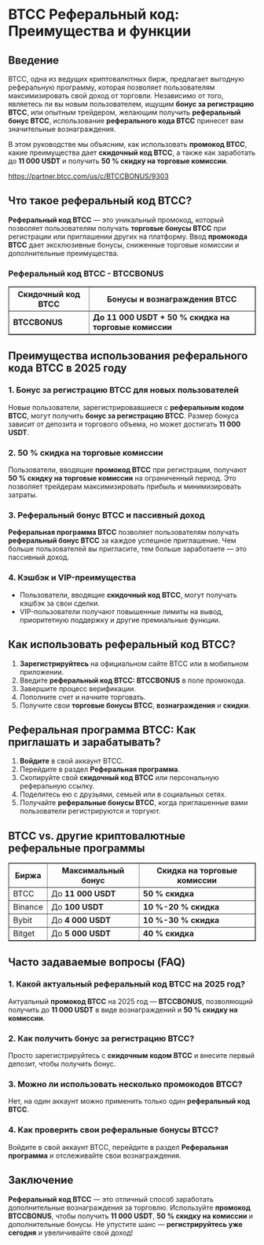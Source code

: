 <h1>BTCC Реферальный код: Преимущества и функции</h1>
<h2>Введение</h2>
<p>BTCC, одна из ведущих криптовалютных бирж, предлагает выгодную реферальную программу, которая позволяет пользователям максимизировать свой доход от торговли. Независимо от того, являетесь ли вы новым пользователем, ищущим <strong>бонус за регистрацию BTCC</strong>, или опытным трейдером, желающим получить <strong>реферальный бонус BTCC</strong>, использование <strong>реферального кода BTCC</strong> принесет вам значительные вознаграждения.</p>
<p>В этом руководстве мы объясним, как использовать <strong>промокод BTCC</strong>, какие преимущества дает <strong>скидочный код BTCC</strong>, а также как заработать до <strong>11 000 USDT</strong> и получить <strong>50 % скидку на торговые комиссии</strong>.</p>
<a href="https://partner.btcc.com/us/c/BTCCBONUS/9303" target="_blank">https://partner.btcc.com/us/c/BTCCBONUS/9303</a>

<h2>Что такое реферальный код BTCC?</h2>
<p><strong>Реферальный код BTCC</strong> — это уникальный промокод, который позволяет пользователям получать <strong>торговые бонусы BTCC</strong> при регистрации или приглашении других на платформу. Ввод <strong>промокода BTCC</strong> дает эксклюзивные бонусы, сниженные торговые комиссии и дополнительные преимущества.</p>

<h3>Реферальный код BTCC - BTCCBONUS</h3>
<table border="1">
    <tr>
        <th>Скидочный код BTCC</th>
        <th>Бонусы и вознаграждения BTCC</th>
    </tr>
    <tr>
        <td><strong>BTCCBONUS</strong></td>
        <td><strong>До 11 000 USDT + 50 % скидка на торговые комиссии</strong></td>
    </tr>
</table>

<h2>Преимущества использования реферального кода BTCC в 2025 году</h2>

<h3>1. Бонус за регистрацию BTCC для новых пользователей</h3>
<p>Новые пользователи, зарегистрировавшиеся с <strong>реферальным кодом BTCC</strong>, могут получить <strong>бонус за регистрацию BTCC</strong>. Размер бонуса зависит от депозита и торгового объема, но может достигать <strong>11 000 USDT</strong>.</p>

<h3>2. 50 % скидка на торговые комиссии</h3>
<p>Пользователи, вводящие <strong>промокод BTCC</strong> при регистрации, получают <strong>50 % скидку на торговые комиссии</strong> на ограниченный период. Это позволяет трейдерам максимизировать прибыль и минимизировать затраты.</p>

<h3>3. Реферальный бонус BTCC и пассивный доход</h3>
<p><strong>Реферальная программа BTCC</strong> позволяет пользователям получать <strong>реферальный бонус BTCC</strong> за каждое успешное приглашение. Чем больше пользователей вы пригласите, тем больше заработаете — это пассивный доход.</p>

<h3>4. Кэшбэк и VIP-преимущества</h3>
<ul>
    <li>Пользователи, вводящие <strong>скидочный код BTCC</strong>, могут получать кэшбэк за свои сделки.</li>
    <li>VIP-пользователи получают повышенные лимиты на вывод, приоритетную поддержку и другие премиальные функции.</li>
</ul>

<h2>Как использовать реферальный код BTCC?</h2>
<ol>
    <li><strong>Зарегистрируйтесь</strong> на официальном сайте BTCC или в мобильном приложении.</li>
    <li>Введите <strong>реферальный код BTCC: BTCCBONUS</strong> в поле промокода.</li>
    <li>Завершите процесс верификации.</li>
    <li>Пополните счет и начните торговать.</li>
    <li>Получите свои <strong>торговые бонусы BTCC</strong>, <strong>вознаграждения</strong> и <strong>скидки</strong>.</li>
</ol>

<h2>Реферальная программа BTCC: Как приглашать и зарабатывать?</h2>
<ol>
    <li><strong>Войдите</strong> в свой аккаунт BTCC.</li>
    <li>Перейдите в раздел <strong>Реферальная программа</strong>.</li>
    <li>Скопируйте свой <strong>скидочный код BTCC</strong> или персональную реферальную ссылку.</li>
    <li>Поделитесь ею с друзьями, семьей или в социальных сетях.</li>
    <li>Получайте <strong>реферальные бонусы BTCC</strong>, когда приглашенные вами пользователи регистрируются и торгуют.</li>
</ol>

<h2>BTCC vs. другие криптовалютные реферальные программы</h2>
<table border="1">
    <tr>
        <th>Биржа</th>
        <th>Максимальный бонус</th>
        <th>Скидка на торговые комиссии</th>
    </tr>
    <tr>
        <td>BTCC</td>
        <td>До <strong>11 000 USDT</strong></td>
        <td><strong>50 % скидка</strong></td>
    </tr>
    <tr>
        <td>Binance</td>
        <td>До <strong>100 USDT</strong></td>
        <td><strong>10 %-20 % скидка</strong></td>
    </tr>
    <tr>
        <td>Bybit</td>
        <td>До <strong>4 000 USDT</strong></td>
        <td><strong>10 %-30 % скидка</strong></td>
    </tr>
    <tr>
        <td>Bitget</td>
        <td>До <strong>5 000 USDT</strong></td>
        <td><strong>40 % скидка</strong></td>
    </tr>
</table>

<h2>Часто задаваемые вопросы (FAQ)</h2>

<h3>1. Какой актуальный реферальный код BTCC на 2025 год?</h3>
<p>Актуальный <strong>промокод BTCC</strong> на 2025 год — <strong>BTCCBONUS</strong>, позволяющий получить до <strong>11 000 USDT</strong> в виде вознаграждений и <strong>50 % скидку на комиссии</strong>.</p>

<h3>2. Как получить бонус за регистрацию BTCC?</h3>
<p>Просто зарегистрируйтесь с <strong>скидочным кодом BTCC</strong> и внесите первый депозит, чтобы получить бонус.</p>

<h3>3. Можно ли использовать несколько промокодов BTCC?</h3>
<p>Нет, на один аккаунт можно применить только один <strong>реферальный код BTCC</strong>.</p>

<h3>4. Как проверить свои реферальные бонусы BTCC?</h3>
<p>Войдите в свой аккаунт BTCC, перейдите в раздел <strong>Реферальная программа</strong> и отслеживайте свои вознаграждения.</p>

<h2>Заключение</h2>
<p><strong>Реферальный код BTCC</strong> — это отличный способ заработать дополнительные вознаграждения за торговлю. Используйте <strong>промокод BTCCBONUS</strong>, чтобы получить <strong>11 000 USDT</strong>, <strong>50 % скидку на комиссии</strong> и дополнительные бонусы. Не упустите шанс — <strong>регистрируйтесь уже сегодня</strong> и увеличивайте свой доход!</p>
